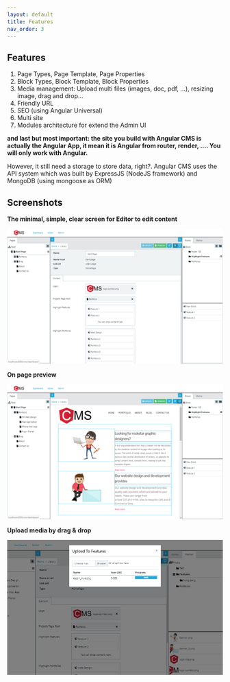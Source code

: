 ```yaml
---
layout: default
title: Features
nav_order: 3
---
```


## Features

1. Page Types, Page Template, Page Properties
2. Block Types, Block Template, Block Properties
3. Media management: Upload multi files (images, doc, pdf, ...), resizing image, drag and drop...
4. Friendly URL
5. SEO (using Angular Universal)
6. Multi site
7. Modules architecture for extend the Admin UI

**and last but most important: the site you build with Angular CMS is actually the Angular App, it mean it is Angular from router, render, .... You will only work with Angular.**

However, it still need a storage to store data, right?. Angular CMS uses the API system which was built by ExpressJS (NodeJS framework) and MongoDB (using mongoose as ORM)

## Screenshots

**The minimal, simple, clear screen for Editor to edit content**

![cms-demo-site](assets/images/new-cms-editor.jpg)

**On page preview**

![cms-demo-site](assets/images/on-page-preview.jpg)

**Upload media by drag & drop**

![cms-demo-site](assets/images/upload-media-progress.jpg)